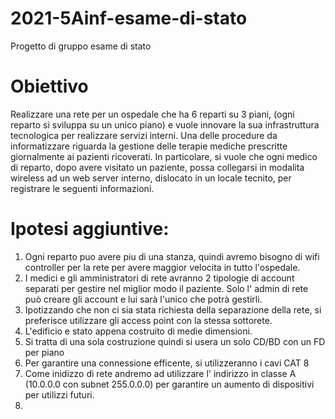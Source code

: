 # 2021-5Ainf-esame-di-stato
Progetto di gruppo esame di stato



# Obiettivo
Realizzare una rete per un ospedale che ha 6 reparti su 3 piani, (ogni reparto si sviluppa su un unico piano) e vuole innovare la sua infrastruttura tecnologica per realizzare servizi interni. Una delle procedure da informatizzare riguarda la gestione delle terapie mediche prescritte giornalmente ai pazienti ricoverati. In particolare, si vuole che ogni medico di reparto, dopo avere visitato un paziente, possa collegarsi in modalita wireless ad un web server interno, dislocato in un locale tecnito, per registrare le seguenti informazioni.


# Ipotesi aggiuntive: 
1) Ogni reparto puo avere piu di una stanza, quindi avremo bisogno di wifi controller per la rete per avere maggior velocita in tutto l'ospedale.
2) I medici e gli amministratori di rete avranno 2 tipologie di account separati per gestire nel miglior modo il paziente. Solo l' admin di rete può creare gli account e lui sarà l'unico che potrà gestirli.
4) Ipotizzando che non ci sia stata richiesta della separazione della rete, si preferisce utilizzare gli access point con la stessa sottorete.
5) L'edificio e stato appena costruito di medie dimensioni.
6) Si tratta di una sola costruzione quindi si usera un solo CD/BD con un FD per piano 
7) Per garantire una connessione efficente, si utilizzeranno i cavi CAT 8 
8) Come inidizzo di rete andremo ad utilizzare l' indirizzo in classe A (10.0.0.0 con subnet 255.0.0.0) per garantire un aumento di dispositivi per utilizzi futuri.
9) 

